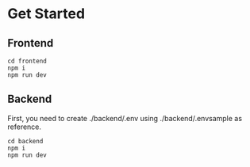 # Get Started

## Frontend 
```
cd frontend
npm i
npm run dev
```

## Backend
First, you need to create ./backend/.env using ./backend/.envsample as reference.
```
cd backend
npm i
npm run dev
```